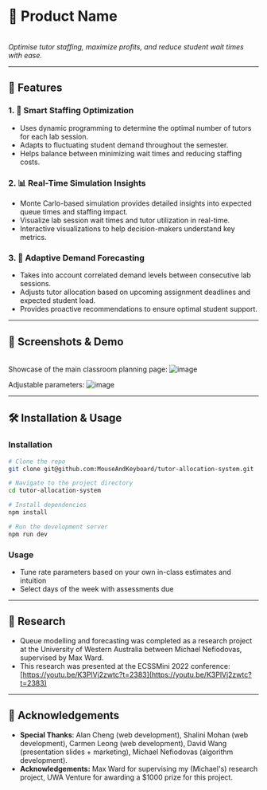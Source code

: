 # 🚀 Product Name

\
*Optimise tutor staffing, maximize profits, and reduce student wait times with ease.*

&#x20;&#x20;

---

## 🌟 Features

### 1. 🤖 Smart Staffing Optimization

- Uses dynamic programming to determine the optimal number of tutors for each lab session.
- Adapts to fluctuating student demand throughout the semester.
- Helps balance between minimizing wait times and reducing staffing costs.

### 2. 📊 Real-Time Simulation Insights

- Monte Carlo-based simulation provides detailed insights into expected queue times and staffing impact.
- Visualize lab session wait times and tutor utilization in real-time.
- Interactive visualizations to help decision-makers understand key metrics.

### 3. 🔄 Adaptive Demand Forecasting

- Takes into account correlated demand levels between consecutive lab sessions.
- Adjusts tutor allocation based on upcoming assignment deadlines and expected student load.
- Provides proactive recommendations to ensure optimal student support.

---

## 📸 Screenshots & Demo

\
Showcase of the main classroom planning page:
![image](https://github.com/user-attachments/assets/1dfd8ff3-936d-4ef7-a71c-7fbfca4af61e)


Adjustable parameters:
![image](https://github.com/user-attachments/assets/3d9adc5c-181e-4d32-887c-02773a612138)


---

## 🛠️ Installation & Usage

### Installation

```sh
# Clone the repo
git clone git@github.com:MouseAndKeyboard/tutor-allocation-system.git

# Navigate to the project directory
cd tutor-allocation-system

# Install dependencies
npm install

# Run the development server
npm run dev
```

### Usage

- Tune rate parameters based on your own in-class estimates and intuition
- Select days of the week with assessments due

---

## 📖 Research

- Queue modelling and forecasting was completed as a research project at the University of Western Australia between Michael Nefiodovas, supervised by Max Ward.
- This research was presented at the ECSSMini 2022 conference: [https://youtu.be/K3PlVj2zwtc?t=2383](https://youtu.be/K3PlVj2zwtc?t=2383)

---

## 📝 Acknowledgements

- **Special Thanks**: Alan Cheng (web development), Shalini Mohan (web development), Carmen Leong (web development), David Wang (presentation slides + marketing), Michael Nefiodovas (algorithm development).
- **Acknowledgements:** Max Ward for supervising my (Michael's) research project, UWA Venture for awarding a \$1000 prize for this project.&#x20;
